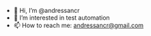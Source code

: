 - 👋 Hi, I’m @andressancr
- 👀 I’m interested in test automation
- 📫 How to reach me: andressancr@gmail.com
